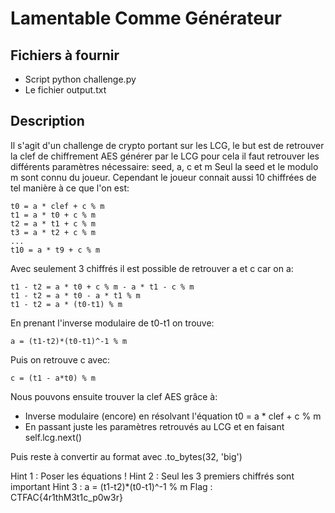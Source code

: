 # Lamentable Comme Générateur

## Fichiers à fournir

- Script python challenge.py
- Le fichier output.txt

## Description

Il s'agit d'un challenge de crypto portant sur les LCG, le but est de retrouver la clef de chiffrement AES générer par le LCG pour cela il faut retrouver les différents paramètres nécessaire: seed, a, c et m
Seul la seed et le modulo m sont connu du joueur. Cependant le joueur connait aussi 10 chiffrées de tel manière à ce que l'on est:
```
t0 = a * clef + c % m
t1 = a * t0 + c % m
t2 = a * t1 + c % m
t3 = a * t2 + c % m
...
t10 = a * t9 + c % m
```

Avec seulement 3 chiffrés il est possible de retrouver a et c car on a:
```
t1 - t2 = a * t0 + c % m - a * t1 - c % m
t1 - t2 = a * t0 - a * t1 % m
t1 - t2 = a * (t0-t1) % m
```
En prenant l'inverse modulaire de t0-t1 on trouve:
```
a = (t1-t2)*(t0-t1)^-1 % m
```
Puis on retrouve c avec:
```
c = (t1 - a*t0) % m
```

Nous pouvons ensuite trouver la clef AES grâce à:
- Inverse modulaire (encore) en résolvant l'équation t0 = a * clef + c % m
- En passant juste les paramètres retrouvés au LCG et en faisant self.lcg.next()

Puis reste à convertir au format avec .to_bytes(32, 'big')

Hint 1 : Poser les équations !
Hint 2 : Seul les 3 premiers chiffrés sont important
Hint 3 : a = (t1-t2)*(t0-t1)^-1 % m 
Flag : CTFAC{4r1thM3t1c_p0w3r}